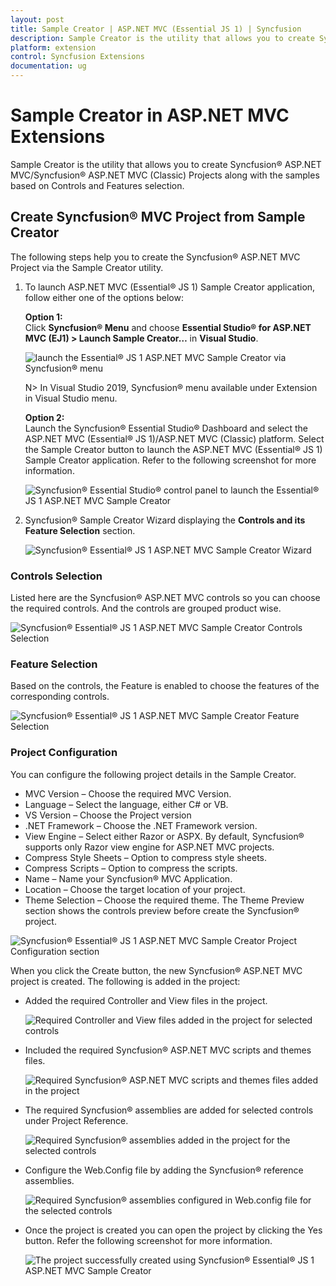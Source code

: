 ```yaml
---
layout: post
title: Sample Creator | ASP.NET MVC (Essential JS 1) | Syncfusion
description: Sample Creator is the utility that allows you to create Syncfusion ASP.NET MVC Projects along with the samples based on Controls and Features selection
platform: extension
control: Syncfusion Extensions
documentation: ug
---
```


# Sample Creator in ASP.NET MVC Extensions

Sample Creator is the utility that allows you to create Syncfusion® ASP.NET MVC/Syncfusion® ASP.NET MVC (Classic) Projects along with the samples based on Controls and Features selection.

## Create Syncfusion® MVC Project from Sample Creator

The following steps help you to create the Syncfusion® ASP.NET MVC Project via the Sample Creator utility.

1. To launch ASP.NET MVC (Essential® JS 1) Sample Creator application, follow either one of the options below: 

   **Option 1:**  
   Click **Syncfusion® Menu** and choose **Essential Studio® for ASP.NET MVC (EJ1) > Launch Sample Creator…** in **Visual Studio**.

   ![launch the Essential® JS 1 ASP.NET MVC Sample Creator via Syncfusion® menu](Sample-Creator_images/Syncfusion_Menu_SampleCreator.png)

   N> In Visual Studio 2019, Syncfusion® menu available under Extension in Visual Studio menu.

   **Option 2:**  
   Launch the Syncfusion® Essential Studio® Dashboard and select the ASP.NET MVC (Essential® JS 1)/ASP.NET MVC (Classic) platform. Select the Sample Creator button to launch the ASP.NET MVC (Essential® JS 1) Sample Creator application. Refer to the following screenshot for more information.
 
   ![Syncfusion® Essential Studio® control panel to launch the Essential® JS 1 ASP.NET MVC Sample Creator](Sample-Creator_images/Sample-Creator-img1.png)

2. Syncfusion® Sample Creator Wizard displaying the **Controls and its Feature Selection** section. 

   ![Syncfusion® Essential® JS 1 ASP.NET MVC Sample Creator Wizard](Sample-Creator_images/Sample-Creator-img2.jpeg)

### Controls Selection

 Listed here are the Syncfusion® ASP.NET MVC controls so you can choose the required controls. And the controls are grouped product wise.

 ![Syncfusion® Essential® JS 1 ASP.NET MVC Sample Creator Controls Selection](Sample-Creator_images/Sample-Creator-img3.png)

### Feature Selection

Based on the controls, the Feature is enabled to choose the features of the corresponding controls.

![Syncfusion® Essential® JS 1 ASP.NET MVC Sample Creator Feature Selection](Sample-Creator_images/Sample-Creator-img4.png)

### Project Configuration

You can configure the following project details in the Sample Creator.

* MVC Version – Choose the required MVC Version. 
* Language – Select the language, either C# or VB.
* VS Version – Choose the Project version
* .NET Framework – Choose the .NET Framework version.
* View Engine – Select either Razor or ASPX. By default, Syncfusion® supports only Razor view engine for ASP.NET MVC projects.
* Compress Style Sheets – Option to compress style sheets.
* Compress Scripts – Option to compress the scripts.
* Name – Name your Syncfusion® MVC Application.
* Location – Choose the target location of your project.
* Theme Selection – Choose the required theme. The Theme Preview section shows the controls preview before create the Syncfusion® project.

![Syncfusion® Essential® JS 1 ASP.NET MVC Sample Creator Project Configuration section](Sample-Creator_images/Sample-Creator-img6.jpeg)

When you click the Create button, the new Syncfusion® ASP.NET MVC project is created. The following is added in the project:

* Added the required Controller and View files in the project.
  
  ![Required Controller and View files added in the project for selected controls](Sample-Creator_images/Sample-Creator-img7.png)

* Included the required Syncfusion® ASP.NET MVC scripts and themes files.
  
  ![Required Syncfusion® ASP.NET MVC scripts and themes files added in the project](Sample-Creator_images/Sample-Creator-img8.png)

* The required Syncfusion® assemblies are added for selected controls under Project Reference.
 
  ![Required Syncfusion® assemblies added in the project for the selected controls](Sample-Creator_images/Sample-Creator-img9.png)

* Configure the Web.Config file by adding the Syncfusion® reference assemblies.

  ![Required Syncfusion® assemblies configured in Web.config file for the selected controls](Sample-Creator_images/Sample-Creator-img10.jpeg)

* Once the project is created you can open the project by clicking the Yes button. Refer the following screenshot for more information.

  ![The project successfully created using Syncfusion® Essential® JS 1 ASP.NET MVC Sample Creator](Sample-Creator_images/Sample-Creator-img11.jpeg)